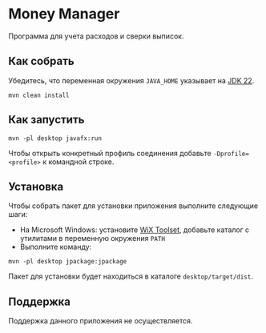 # Money Manager

Программа для учета расходов и сверки выписок.

## Как собрать

Убедитесь, что переменная окружения ```JAVA_HOME``` указывает на [JDK 22](https://jdk.java.net/22/).

```shell script
mvn clean install
```

## Как запустить

```shell script
mvn -pl desktop javafx:run
```

Чтобы открыть конкретный профиль соединения добавьте ```-Dprofile=<profile>``` к командной строке.

## Установка

Чтобы собрать пакет для установки приложения выполните следующие шаги:
* На Microsoft Windows: установите [WiX Toolset](https://wixtoolset.org/releases/), добавьте каталог с утилитами в переменную окружения ```PATH```
* Выполните команду:

```shell script
mvn -pl desktop jpackage:jpackage
```

Пакет для установки будет находиться в каталоге ```desktop/target/dist```.

## Поддержка

Поддержка данного приложения не осуществляется.
